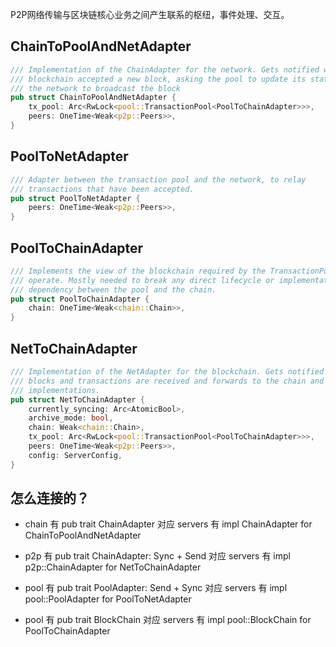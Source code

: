 P2P网络传输与区块链核心业务之间产生联系的枢纽，事件处理、交互。

## ChainToPoolAndNetAdapter

```rust
/// Implementation of the ChainAdapter for the network. Gets notified when the
/// blockchain accepted a new block, asking the pool to update its state and
/// the network to broadcast the block
pub struct ChainToPoolAndNetAdapter {
    tx_pool: Arc<RwLock<pool::TransactionPool<PoolToChainAdapter>>>,
    peers: OneTime<Weak<p2p::Peers>>,
}
```

## PoolToNetAdapter

```rust
/// Adapter between the transaction pool and the network, to relay
/// transactions that have been accepted.
pub struct PoolToNetAdapter {
    peers: OneTime<Weak<p2p::Peers>>,
}
```

## PoolToChainAdapter

```rust
/// Implements the view of the blockchain required by the TransactionPool to
/// operate. Mostly needed to break any direct lifecycle or implementation
/// dependency between the pool and the chain.
pub struct PoolToChainAdapter {
    chain: OneTime<Weak<chain::Chain>>,
}
```

## NetToChainAdapter

```rust
/// Implementation of the NetAdapter for the blockchain. Gets notified when new
/// blocks and transactions are received and forwards to the chain and pool
/// implementations.
pub struct NetToChainAdapter {
    currently_syncing: Arc<AtomicBool>,
    archive_mode: bool,
    chain: Weak<chain::Chain>,
    tx_pool: Arc<RwLock<pool::TransactionPool<PoolToChainAdapter>>>,
    peers: OneTime<Weak<p2p::Peers>>,
    config: ServerConfig,
}
```

## 怎么连接的？

* chain 有 pub trait ChainAdapter 对应 servers 有 impl ChainAdapter for ChainToPoolAndNetAdapter

* p2p 有 pub trait ChainAdapter: Sync + Send 对应 servers 有 impl p2p::ChainAdapter for NetToChainAdapter

* pool 有 pub trait PoolAdapter: Send + Sync 对应 servers 有 impl pool::PoolAdapter for PoolToNetAdapter

* pool 有 pub trait BlockChain 对应 servers 有 impl pool::BlockChain for PoolToChainAdapter




